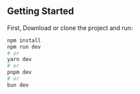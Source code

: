 
## Getting Started

First, Download or clone the project and run:

```bash
npm install
npm run dev
# or
yarn dev
# or
pnpm dev
# or
bun dev
```
